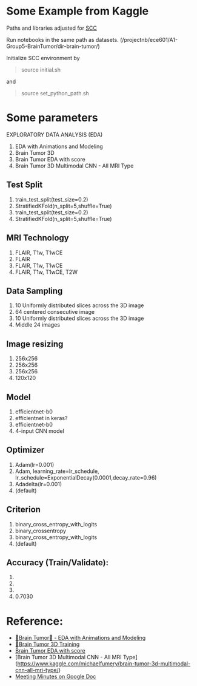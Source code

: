 # Some Example from Kaggle

Paths and libraries adjusted for [SCC](https://scc-ondemand.bu.edu/)

Run notebooks in the same path as datasets. (/projectnb/ece601/A1-Group5-BrainTumor/dir-brain-tumor/)

Initialize SCC environment by 

> source initial.sh

and 

> source set_python_path.sh

# Some parameters
EXPLORATORY DATA ANALYSIS (EDA)
1. EDA with Animations and Modeling
2. Brain Tumor 3D 
3. Brain Tumor EDA with score
4. Brain Tumor 3D Multimodal CNN - All MRI Type


## Test Split
1. train_test_split(test_size=0.2)
2. StratifiedKFold(n_split=5,shuffle=True)
3. train_test_split(test_size=0.2)
4. StratifiedKFold(n_split=5,shuffle=True)

## MRI Technology
1. FLAIR, T1w, T1wCE
2. FLAIR
3. FLAIR, T1w, T1wCE
4. FLAIR, T1w, T1wCE, T2W

## Data Sampling
1. 10 Uniformly distributed slices across the 3D image
2. 64 centered consecutive image
3. 10 Uniformly distributed slices across the 3D image
4. Middle 24 images

## Image resizing
1. 256x256
2. 256x256
3. 256x256
4. 120x120

## Model
1. efficientnet-b0
2. efficientnet in keras?
3. efficientnet-b0
4. 4-input CNN model

## Optimizer
1. Adam(lr=0.001)
2. Adam, learning_rate=lr_schedule, lr_schedule=ExponentialDecay(0.0001,decay_rate=0.96)
3. Adadelta(lr=0.001)
4. (default)

## Criterion
1. binary_cross_entropy_with_logits
2. binary_crossentropy
3. binary_cross_entropy_with_logits
4. (default)

## Accuracy (Train/Validate): 
1.
2.
3.
4. 0.7030

# Reference:

* [🧠Brain Tumor🧠 - EDA with Animations and Modeling](https://www.kaggle.com/ihelon/brain-tumor-eda-with-animations-and-modeling)	
* [🧠Brain Tumor 3D Training](https://www.kaggle.com/ammarnassanalhajali/brain-tumor-3d-training)
* [Brain Tumor EDA with score](https://www.kaggle.com/blade001/brain-tumor-eda-with-score)
* [Brain Tumor 3D Multimodal CNN - All MRI Type] (https://www.kaggle.com/michaelfumery/brain-tumor-3d-multimodal-cnn-all-mri-type/)
* [Meeting Minutes on Google Doc](https://docs.google.com/document/d/1po9hrZAp04lbLL3IngvLaURMMgkMC6j_7K1OG1VMwKI/edit)
